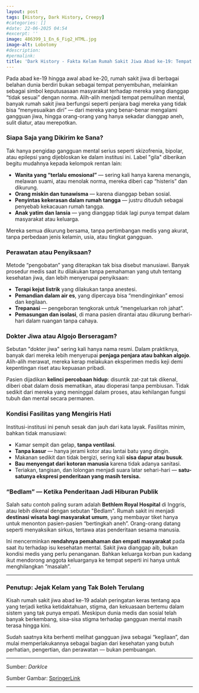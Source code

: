 ```yaml
---
layout: post
tags: [History, Dark History, Creepy]
#categories: []
#date: 22-06-2025 04:54
#excerpt: ''
image: 486399_1_En_6_Fig2_HTML.jpg
image-alt: Lobotomy
#description:
#permalink:
title: 'Dark History - Fakta Kelam Rumah Sakit Jiwa Abad ke-19: Tempat Pembuangan, Bukan Penyembuhan'
---
```




Pada abad ke-19 hingga awal abad ke-20, rumah sakit jiwa di berbagai belahan dunia berdiri bukan sebagai tempat penyembuhan, melainkan sebagai simbol keputusasaan masyarakat terhadap mereka yang dianggap “tidak sesuai” dengan norma. Alih-alih menjadi tempat pemulihan mental, banyak rumah sakit jiwa berfungsi seperti penjara bagi mereka yang tidak bisa “menyesuaikan diri” — dari mereka yang benar-benar mengalami gangguan jiwa, hingga orang-orang yang hanya sekadar dianggap aneh, sulit diatur, atau merepotkan.

### **Siapa Saja yang Dikirim ke Sana?**

Tak hanya pengidap gangguan mental serius seperti skizofrenia, bipolar, atau epilepsi yang dijebloskan ke dalam institusi ini. Label "gila" diberikan begitu mudahnya kepada kelompok rentan lain:

* **Wanita yang “terlalu emosional”** — sering kali hanya karena menangis, melawan suami, atau menolak norma, mereka diberi cap “histeris” dan dikurung.
* **Orang miskin dan tunawisma** — karena dianggap beban sosial.
* **Penyintas kekerasan dalam rumah tangga** — justru dituduh sebagai penyebab kekacauan rumah tangga.
* **Anak yatim dan lansia** — yang dianggap tidak lagi punya tempat dalam masyarakat atau keluarga.

Mereka semua dikurung bersama, tanpa pertimbangan medis yang akurat, tanpa perbedaan jenis kelamin, usia, atau tingkat gangguan.

### **Perawatan atau Penyiksaan?**

Metode “pengobatan” yang diterapkan tak bisa disebut manusiawi. Banyak prosedur medis saat itu dilakukan tanpa pemahaman yang utuh tentang kesehatan jiwa, dan lebih menyerupai penyiksaan:

* **Terapi kejut listrik** yang dilakukan tanpa anestesi.
* **Pemandian dalam air es**, yang dipercaya bisa “mendinginkan” emosi dan kegilaan.
* **Trepanasi** — pengeboran tengkorak untuk “mengeluarkan roh jahat”.
* **Pemasungan dan isolasi**, di mana pasien dirantai atau dikurung berhari-hari dalam ruangan tanpa cahaya.

### **Dokter Jiwa atau Algojo Berseragam?**

Sebutan "dokter jiwa" sering kali hanya nama resmi. Dalam praktiknya, banyak dari mereka lebih menyerupai **penjaga penjara atau bahkan algojo**. Alih-alih merawat, mereka kerap melakukan eksperimen medis keji demi kepentingan riset atau kepuasan pribadi.

Pasien dijadikan **kelinci percobaan hidup**: disuntik zat-zat tak dikenal, diberi obat dalam dosis mematikan, atau dioperasi tanpa pembiusan. Tidak sedikit dari mereka yang meninggal dalam proses, atau kehilangan fungsi tubuh dan mental secara permanen.

### **Kondisi Fasilitas yang Mengiris Hati**

Institusi-institusi ini penuh sesak dan jauh dari kata layak. Fasilitas minim, bahkan tidak manusiawi:

* Kamar sempit dan gelap, **tanpa ventilasi**.
* **Tanpa kasur** — hanya jerami kotor atau lantai batu yang dingin.
* Makanan sedikit dan tidak bergizi, sering kali **sisa dapur atau busuk**.
* **Bau menyengat dari kotoran manusia** karena tidak adanya sanitasi.
* Teriakan, tangisan, dan lolongan menjadi suara latar sehari-hari — **satu-satunya ekspresi penderitaan yang masih tersisa.**

### **“Bedlam” — Ketika Penderitaan Jadi Hiburan Publik**

Salah satu contoh paling suram adalah **Bethlem Royal Hospital** di Inggris, atau lebih dikenal dengan sebutan "Bedlam". Rumah sakit ini menjadi **destinasi wisata bagi masyarakat umum**, yang membayar tiket hanya untuk menonton pasien-pasien “bertingkah aneh”. Orang-orang datang seperti menyaksikan sirkus, tertawa atas penderitaan sesama manusia.

Ini mencerminkan **rendahnya pemahaman dan empati masyarakat** pada saat itu terhadap isu kesehatan mental. Sakit jiwa dianggap aib, bukan kondisi medis yang perlu penanganan. Bahkan keluarga korban pun kadang ikut mendorong anggota keluarganya ke tempat seperti ini hanya untuk menghilangkan “masalah”.

---

### **Penutup: Jejak Kelam yang Tak Boleh Terulang**

Kisah rumah sakit jiwa abad ke-19 adalah peringatan keras tentang apa yang terjadi ketika ketidaktahuan, stigma, dan kekuasaan bertemu dalam sistem yang tak punya empati. Meskipun dunia medis dan sosial telah banyak berkembang, sisa-sisa stigma terhadap gangguan mental masih terasa hingga kini.

Sudah saatnya kita berhenti melihat gangguan jiwa sebagai “kegilaan”, dan mulai memperlakukannya sebagai bagian dari kesehatan yang butuh perhatian, pengertian, dan perawatan — bukan pembuangan.

---

Sumber: _DarkIce_

Sumber Gambar: [SpringerLink](https://link.springer.com/chapter/10.1007/978-3-030-65306-4_6)

---


